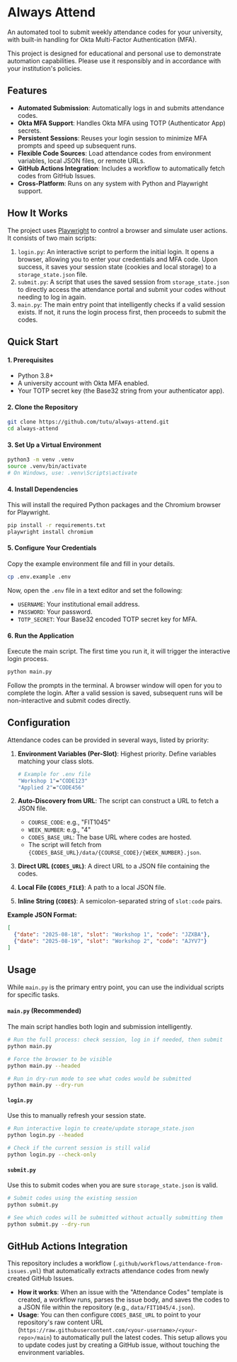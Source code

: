 # Always Attend

An automated tool to submit weekly attendance codes for your university, with built-in handling for Okta Multi-Factor Authentication (MFA).

This project is designed for educational and personal use to demonstrate automation capabilities. Please use it responsibly and in accordance with your institution's policies.

## Features

- **Automated Submission**: Automatically logs in and submits attendance codes.
- **Okta MFA Support**: Handles Okta MFA using TOTP (Authenticator App) secrets.
- **Persistent Sessions**: Reuses your login session to minimize MFA prompts and speed up subsequent runs.
- **Flexible Code Sources**: Load attendance codes from environment variables, local JSON files, or remote URLs.
- **GitHub Actions Integration**: Includes a workflow to automatically fetch codes from GitHub Issues.
- **Cross-Platform**: Runs on any system with Python and Playwright support.

## How It Works

The project uses [Playwright](https://playwright.dev/python/) to control a browser and simulate user actions. It consists of two main scripts:

1.  `login.py`: An interactive script to perform the initial login. It opens a browser, allowing you to enter your credentials and MFA code. Upon success, it saves your session state (cookies and local storage) to a `storage_state.json` file.
2.  `submit.py`: A script that uses the saved session from `storage_state.json` to directly access the attendance portal and submit your codes without needing to log in again.
3.  `main.py`: The main entry point that intelligently checks if a valid session exists. If not, it runs the login process first, then proceeds to submit the codes.

## Quick Start

#### 1. Prerequisites

- Python 3.8+
- A university account with Okta MFA enabled.
- Your TOTP secret key (the Base32 string from your authenticator app).

#### 2. Clone the Repository

```bash
git clone https://github.com/tutu/always-attend.git
cd always-attend
```

#### 3. Set Up a Virtual Environment

```bash
python3 -m venv .venv
source .venv/bin/activate
# On Windows, use: .venv\Scripts\activate
```

#### 4. Install Dependencies

This will install the required Python packages and the Chromium browser for Playwright.

```bash
pip install -r requirements.txt
playwright install chromium
```

#### 5. Configure Your Credentials

Copy the example environment file and fill in your details.

```bash
cp .env.example .env
```

Now, open the `.env` file in a text editor and set the following:
- `USERNAME`: Your institutional email address.
- `PASSWORD`: Your password.
- `TOTP_SECRET`: Your Base32 encoded TOTP secret key for MFA.

#### 6. Run the Application

Execute the main script. The first time you run it, it will trigger the interactive login process.

```bash
python main.py
```

Follow the prompts in the terminal. A browser window will open for you to complete the login. After a valid session is saved, subsequent runs will be non-interactive and submit codes directly.

## Configuration

Attendance codes can be provided in several ways, listed by priority:

1.  **Environment Variables (Per-Slot)**: Highest priority. Define variables matching your class slots.
    ```bash
    # Example for .env file
    "Workshop 1"="CODE123"
    "Applied 2"="CODE456"
    ```

2.  **Auto-Discovery from URL**: The script can construct a URL to fetch a JSON file.
    - `COURSE_CODE`: e.g., "FIT1045"
    - `WEEK_NUMBER`: e.g., "4"
    - `CODES_BASE_URL`: The base URL where codes are hosted.
    - The script will fetch from `{CODES_BASE_URL}/data/{COURSE_CODE}/{WEEK_NUMBER}.json`.

3.  **Direct URL (`CODES_URL`)**: A direct URL to a JSON file containing the codes.

4.  **Local File (`CODES_FILE`)**: A path to a local JSON file.

5.  **Inline String (`CODES`)**: A semicolon-separated string of `slot:code` pairs.

**Example JSON Format:**
```json
[
  {"date": "2025-08-18", "slot": "Workshop 1", "code": "JZXBA"},
  {"date": "2025-08-19", "slot": "Workshop 2", "code": "AJYV7"}
]
```

## Usage

While `main.py` is the primary entry point, you can use the individual scripts for specific tasks.

#### `main.py` (Recommended)
The main script handles both login and submission intelligently.
```bash
# Run the full process: check session, log in if needed, then submit
python main.py

# Force the browser to be visible
python main.py --headed

# Run in dry-run mode to see what codes would be submitted
python main.py --dry-run
```

#### `login.py`
Use this to manually refresh your session state.
```bash
# Run interactive login to create/update storage_state.json
python login.py --headed

# Check if the current session is still valid
python login.py --check-only
```

#### `submit.py`
Use this to submit codes when you are sure `storage_state.json` is valid.
```bash
# Submit codes using the existing session
python submit.py

# See which codes will be submitted without actually submitting them
python submit.py --dry-run
```

## GitHub Actions Integration

This repository includes a workflow (`.github/workflows/attendance-from-issues.yml`) that automatically extracts attendance codes from newly created GitHub Issues.

- **How it works**: When an issue with the "Attendance Codes" template is created, a workflow runs, parses the issue body, and saves the codes to a JSON file within the repository (e.g., `data/FIT1045/4.json`).
- **Usage**: You can then configure `CODES_BASE_URL` to point to your repository's raw content URL (`https://raw.githubusercontent.com/<your-username>/<your-repo>/main`) to automatically pull the latest codes. This setup allows you to update codes just by creating a GitHub issue, without touching the environment variables.
